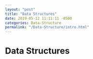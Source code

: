 ```yaml
---
layout: "post" 
title: "Data Structures"
date: 2019-05-12 11:11:11 -0500
categories: Data-Structure
permalink: "/Data-Structure/intro.html"
---
```


# Data Structures


